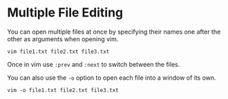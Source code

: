 # Multiple File Editing

You can open multiple files at once by specifying their names one after the other as arguments when opening vim.

```
vim file1.txt file2.txt file3.txt
```

Once in vim use `:prev` and `:next` to switch between the files. 

You can also use the `-o` option to open each file into a window of its own.

```
vim -o file1.txt file2.txt file3.txt
```

